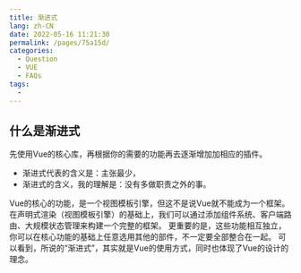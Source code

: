 ```yaml
---
title: 渐进式
lang: zh-CN
date: 2022-05-16 11:21:30
permalink: /pages/75a15d/
categories: 
  - Question
  - VUE
  - FAQs
tags: 
  - 
---
```


## 什么是渐进式

先使用Vue的核心库，再根据你的需要的功能再去逐渐增加加相应的插件。

- 渐进式代表的含义是：主张最少，
- 渐进式的含义，我的理解是：没有多做职责之外的事。

Vue的核心的功能，是一个视图模板引擎，但这不是说Vue就不能成为一个框架。
在声明式渲染（视图模板引擎）的基础上，我们可以通过添加组件系统、客户端路由、大规模状态管理来构建一个完整的框架。
更重要的是，这些功能相互独立，你可以在核心功能的基础上任意选用其他的部件，不一定要全部整合在一起。
可以看到，所说的“渐进式”，其实就是Vue的使用方式，同时也体现了Vue的设计的理念。

